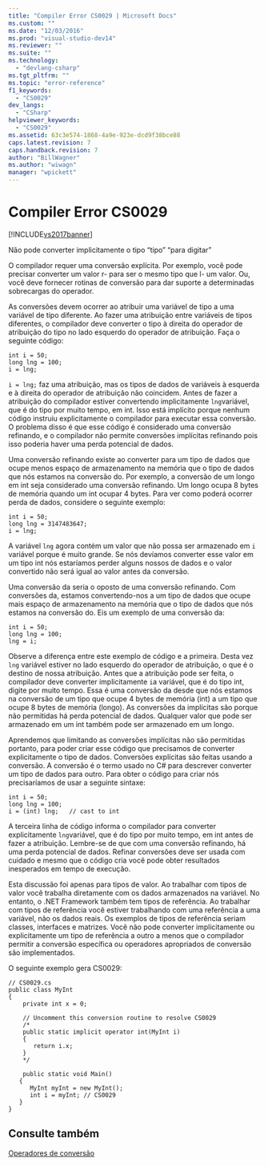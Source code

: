 ```yaml
---
title: "Compiler Error CS0029 | Microsoft Docs"
ms.custom: ""
ms.date: "12/03/2016"
ms.prod: "visual-studio-dev14"
ms.reviewer: ""
ms.suite: ""
ms.technology: 
  - "devlang-csharp"
ms.tgt_pltfrm: ""
ms.topic: "error-reference"
f1_keywords: 
  - "CS0029"
dev_langs: 
  - "CSharp"
helpviewer_keywords: 
  - "CS0029"
ms.assetid: 63c3e574-1868-4a9e-923e-dcd9f38bce88
caps.latest.revision: 7
caps.handback.revision: 7
author: "BillWagner"
ms.author: "wiwagn"
manager: "wpickett"
---
```

# Compiler Error CS0029
[!INCLUDE[vs2017banner](../../../csharp/includes/vs2017banner.md)]

Não pode converter implicitamente o tipo “tipo” “para digitar”  
  
 O compilador requer uma conversão explícita.  Por exemplo, você pode precisar converter um valor r\- para ser o mesmo tipo que l\- um valor.  Ou, você deve fornecer rotinas de conversão para dar suporte a determinadas sobrecargas do operador.  
  
 As conversões devem ocorrer ao atribuir uma variável de tipo a uma variável de tipo diferente.  Ao fazer uma atribuição entre variáveis de tipos diferentes, o compilador deve converter o tipo à direita do operador de atribuição do tipo no lado esquerdo do operador de atribuição.  Faça o seguinte código:  
  
```  
int i = 50;  
long lng = 100;  
i = lng;  
```  
  
 `i = lng;` faz uma atribuição, mas os tipos de dados de variáveis à esquerda e à direita do operador de atribuição não coincidem.  Antes de fazer a atribuição do compilador estiver convertendo implicitamente `lng`variável, que é do tipo por muito tempo, em int.  Isso está implícito porque nenhum código instruiu explicitamente o compilador para executar essa conversão.  O problema disso é que esse código é considerado uma conversão refinando, e o compilador não permite conversões implícitas refinando pois isso poderia haver uma perda potencial de dados.  
  
 Uma conversão refinando existe ao converter para um tipo de dados que ocupe menos espaço de armazenamento na memória que o tipo de dados que nós estamos na conversão do.  Por exemplo, a conversão de um longo em int seja considerado uma conversão refinando.  Um longo ocupa 8 bytes de memória quando um int ocupar 4 bytes.  Para ver como poderá ocorrer perda de dados, considere o seguinte exemplo:  
  
```  
int i = 50;  
long lng = 3147483647;  
i = lng;  
```  
  
 A variável `lng` agora contém um valor que não possa ser armazenado em `i` variável porque é muito grande.  Se nós devíamos converter esse valor em um tipo int nós estaríamos perder alguns nossos de dados e o valor convertido não será igual ao valor antes da conversão.  
  
 Uma conversão da seria o oposto de uma conversão refinando.  Com conversões da, estamos convertendo\-nos a um tipo de dados que ocupe mais espaço de armazenamento na memória que o tipo de dados que nós estamos na conversão do.  Eis um exemplo de uma conversão da:  
  
```  
int i = 50;  
long lng = 100;  
lng = i;  
```  
  
 Observe a diferença entre este exemplo de código e a primeira.  Desta vez `lng` variável estiver no lado esquerdo do operador de atribuição, o que é o destino de nossa atribuição.  Antes que a atribuição pode ser feita, o compilador deve converter implicitamente `i`a variável, que é do tipo int, digite por muito tempo.  Essa é uma conversão da desde que nós estamos na conversão de um tipo que ocupe 4 bytes de memória \(int\) a um tipo que ocupe 8 bytes de memória \(longo\).  As conversões da implícitas são porque não permitidas há perda potencial de dados.  Qualquer valor que pode ser armazenado em um int também pode ser armazenado em um longo.  
  
 Aprendemos que limitando as conversões implícitas não são permitidas portanto, para poder criar esse código que precisamos de converter explicitamente o tipo de dados.  Conversões explícitas são feitas usando a conversão.  A conversão é o termo usado no C\# para descrever converter um tipo de dados para outro.  Para obter o código para criar nós precisaríamos de usar a seguinte sintaxe:  
  
```  
int i = 50;  
long lng = 100;  
i = (int) lng;   // cast to int  
```  
  
 A terceira linha de código informa o compilador para converter explicitamente `lng`variável, que é do tipo por muito tempo, em int antes de fazer a atribuição.  Lembre\-se de que com uma conversão refinando, há uma perda potencial de dados.  Refinar conversões deve ser usada com cuidado e mesmo que o código cria você pode obter resultados inesperados em tempo de execução.  
  
 Esta discussão foi apenas para tipos de valor.  Ao trabalhar com tipos de valor você trabalha diretamente com os dados armazenados na variável.  No entanto, o .NET Framework também tem tipos de referência.  Ao trabalhar com tipos de referência você estiver trabalhando com uma referência a uma variável, não os dados reais.  Os exemplos de tipos de referência seriam classes, interfaces e matrizes.  Você não pode converter implicitamente ou explicitamente um tipo de referência a outro a menos que o compilador permitir a conversão específica ou operadores apropriados de conversão são implementados.  
  
 O seguinte exemplo gera CS0029:  
  
```  
// CS0029.cs  
public class MyInt  
{  
    private int x = 0;      
  
    // Uncomment this conversion routine to resolve CS0029  
    /*  
    public static implicit operator int(MyInt i)  
    {  
       return i.x;  
    }  
    */  
  
    public static void Main()  
   {  
      MyInt myInt = new MyInt();  
      int i = myInt; // CS0029  
   }  
}  
```  
  
## Consulte também  
 [Operadores de conversão](../../../csharp/programming-guide/statements-expressions-operators/conversion-operators.md)